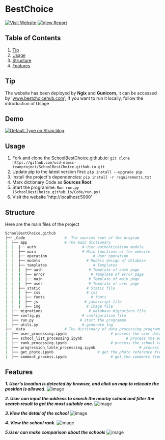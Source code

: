 # BestChoice
[![Visit Website](https://img.shields.io/badge/website-open-blue.svg)](https://bestchoicehub.com) 
[![View Report](https://img.shields.io/badge/Report-view-green.svg)](https://bestchoicehub.com) 

## Table of Contents
1. [Tip](https://github.com/leejoonsung007/School/#tip)
2. [Usage](https://github.com/leejoonsung007/School/#usage)
3. [Structure](https://github.com/leejoonsung007/School/#structure)
4. [Features](https://github.com/leejoonsung007/School/#features)


## Tip
The website has been deployed by **Ngix** and **Gunicorn**, it can be accessed by 'www.bestchoicehub.com', If you want to run it locally, follow the introduction of Usage

## Demo
[![Default Type on Strap blog](https://github.com/leejoonsung007/School/blob/master/Picture/home.png)](https://www.bestchoicehub.com/)

## Usage

1. Fork and clone the [SchoolBestChoice.github.io](https://github.com/leejoonsung007/School/): `git clone https://github.com/ucd-nlmsc-teamproject/SchoolBestChoice.github.io.git`
2. Update pip to the latest version first: `pip install --upgrade pip`
3. Install the project's dependencies: `pip install -r requirements.txt`
4. Mark dictionary Code as **Sources Root**
5. Start the programme: `Run run.py (SchoolBestChoice.github.io/Code/run.py)`
6. Visit the website 'http://localhost:5000'

## Structure

Here are the main files of the project

```bash
SchoolBestChoice.github
├── _Code	               #  The sources root of the program 
|  ├── app	               # The main dictionary 
|  |  ├── auth                     # User authentication module
|  |  ├── main                     # Main functions of the website
|  |  ├── operation                     # User operation
|  |  ├── models                     # Models design of database
|  |  ├── templates                     # Templates 
|  |  |  ├── auth                     # Template of auth page
|  |  |  ├── error                     # Template of error page
|  |  |  ├── main                     # Template of main page
|  |  |  ├── user                     # Template of user page
|  |  ├── static                     # Static file
|  |  |  ├── css                     # css
|  |  |  ├── fonts                     # fonts
|  |  |  ├── js                     # javascript file
|  |  |  ├── img                     # image file
|  ├── migrations                     # database migrations file
|  ├── config.py                   # configuration file
|  ├── run.py                     # start the programme
|  ├── utils.py                    # generate log
├── _data	               # The dictionary of data processing programme
|  ├── user_processing.ipynb                    # process the user data
|  ├── school_list_processing.ipynb                    # process the post-primary school 
|  ├── rank_processing.ipynb                    # process the school rank data
|  ├── progression_table_processing.ipynb                    # process the progression data
|  ├── get_photo.ipynb                    # get the photo reference from Google Places API
|  ├── comment_process.ipynb                    # get the comments from Google Places API
```

## Features
***1. User's location is detected by browser, and click on map to relocate the position is allowed.***
![image](https://github.com/leejoonsung007/School/blob/master/Picture/click_on_map.gif)


***2. User can input the address to search the nearby school and filter the search result to get the most suitable one.***
![image](https://github.com/leejoonsung007/School/blob/master/Picture/search.gif)


***3.View the detail of the school***
![image](https://github.com/leejoonsung007/School/blob/master/Picture/school_detail.png)


***4. View the school rank.***
![image](https://github.com/leejoonsung007/School/blob/master/Picture/rank.png)


***5.User can make comparison about the schools***
![image](https://github.com/leejoonsung007/School/blob/master/Picture/compare.png)
